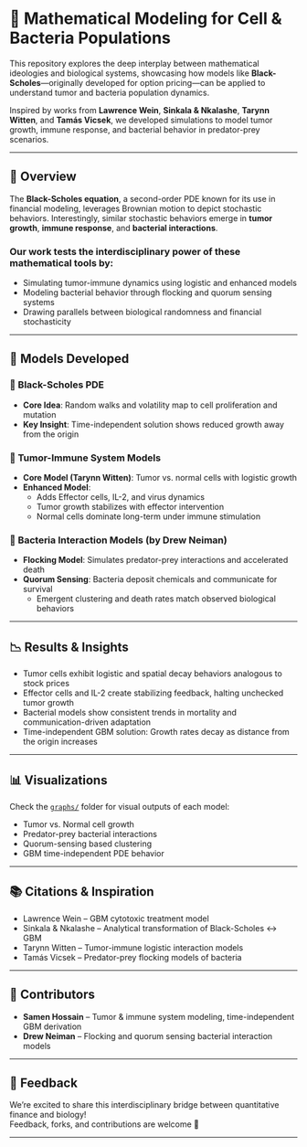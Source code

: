 # 🧬 Mathematical Modeling for Cell & Bacteria Populations

This repository explores the deep interplay between mathematical ideologies and biological systems, showcasing how models like **Black-Scholes**—originally developed for option pricing—can be applied to understand tumor and bacteria population dynamics. 

Inspired by works from **Lawrence Wein**, **Sinkala & Nkalashe**, **Tarynn Witten**, and **Tamás Vicsek**, we developed simulations to model tumor growth, immune response, and bacterial behavior in predator-prey scenarios.

---

## 🔬 Overview

The **Black-Scholes equation**, a second-order PDE known for its use in financial modeling, leverages Brownian motion to depict stochastic behaviors. Interestingly, similar stochastic behaviors emerge in **tumor growth**, **immune response**, and **bacterial interactions**.

### Our work tests the interdisciplinary power of these mathematical tools by:

- Simulating tumor-immune dynamics using logistic and enhanced models
- Modeling bacterial behavior through flocking and quorum sensing systems
- Drawing parallels between biological randomness and financial stochasticity

---

## 🧪 Models Developed

### 🧠 Black-Scholes PDE
- **Core Idea**: Random walks and volatility map to cell proliferation and mutation
- **Key Insight**: Time-independent solution shows reduced growth away from the origin

### 🧬 Tumor-Immune System Models
- **Core Model (Tarynn Witten)**: Tumor vs. normal cells with logistic growth
- **Enhanced Model**:
  - Adds Effector cells, IL-2, and virus dynamics
  - Tumor growth stabilizes with effector intervention
  - Normal cells dominate long-term under immune stimulation

### 🦠 Bacteria Interaction Models (by Drew Neiman)
- **Flocking Model**: Simulates predator-prey interactions and accelerated death
- **Quorum Sensing**: Bacteria deposit chemicals and communicate for survival
  - Emergent clustering and death rates match observed biological behaviors

---

## 📉 Results & Insights

- Tumor cells exhibit logistic and spatial decay behaviors analogous to stock prices
- Effector cells and IL-2 create stabilizing feedback, halting unchecked tumor growth
- Bacterial models show consistent trends in mortality and communication-driven adaptation
- Time-independent GBM solution: Growth rates decay as distance from the origin increases

---

## 📊 Visualizations

Check the [`graphs/`](./graphs) folder for visual outputs of each model:

- Tumor vs. Normal cell growth
- Predator-prey bacterial interactions
- Quorum-sensing based clustering
- GBM time-independent PDE behavior

---

## 📚 Citations & Inspiration

- Lawrence Wein – GBM cytotoxic treatment model
- Sinkala & Nkalashe – Analytical transformation of Black-Scholes ↔ GBM
- Tarynn Witten – Tumor-immune logistic interaction models
- Tamás Vicsek – Predator-prey flocking models of bacteria

---

## 🧠 Contributors

- **Samen Hossain** – Tumor & immune system modeling, time-independent GBM derivation  
- **Drew Neiman** – Flocking and quorum sensing bacterial interaction models

---

## 💬 Feedback

We’re excited to share this interdisciplinary bridge between quantitative finance and biology!  
Feedback, forks, and contributions are welcome 🙌

---

